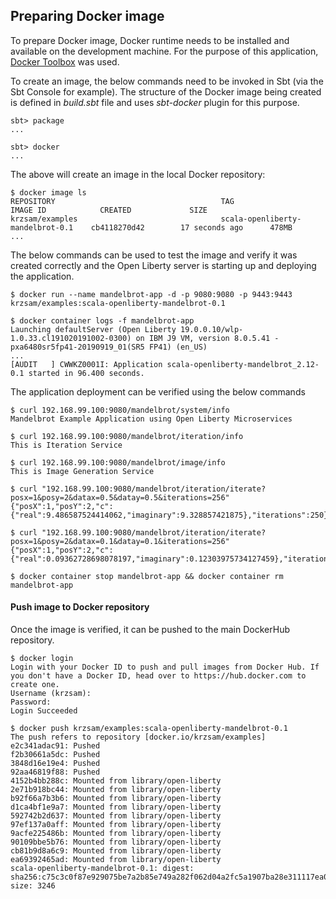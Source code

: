 ## Preparing Docker image

To prepare Docker image, Docker runtime needs to be installed and available on the development machine.
For the purpose of this application, [Docker Toolbox](https://docs.docker.com/toolbox/overview/) was used.

To create an image,  the below commands need to be invoked in Sbt (via the Sbt Console for example). The structure of the Docker image being
created is defined in *build.sbt* file and uses *sbt-docker* plugin for this purpose.
```
sbt> package
...

sbt> docker
...
```

The above will create an image in the local Docker repository:

```
$ docker image ls
REPOSITORY                                     TAG                                 IMAGE ID            CREATED             SIZE
krzsam/examples                                scala-openliberty-mandelbrot-0.1    cb4118270d42        17 seconds ago      478MB
...
```

The below commands can be used to test the image and verify it was created correctly and the Open Liberty server is starting up
and deploying the application.

```
$ docker run --name mandelbrot-app -d -p 9080:9080 -p 9443:9443 krzsam/examples:scala-openliberty-mandelbrot-0.1

$ docker container logs -f mandelbrot-app
Launching defaultServer (Open Liberty 19.0.0.10/wlp-1.0.33.cl191020191002-0300) on IBM J9 VM, version 8.0.5.41 - pxa6480sr5fp41-20190919_01(SR5 FP41) (en_US)
...
[AUDIT   ] CWWKZ0001I: Application scala-openliberty-mandelbrot_2.12-0.1 started in 96.400 seconds.
```

The application deployment can be verified using the below commands

```
$ curl 192.168.99.100:9080/mandelbrot/system/info
Mandelbrot Example Application using Open Liberty Microservices

$ curl 192.168.99.100:9080/mandelbrot/iteration/info
This is Iteration Service

$ curl 192.168.99.100:9080/mandelbrot/image/info
This is Image Generation Service

$ curl "192.168.99.100:9080/mandelbrot/iteration/iterate?posx=1&posy=2&datax=0.5&datay=0.5&iterations=256"
{"posX":1,"posY":2,"c":{"real":9.486587524414062,"imaginary":9.328857421875},"iterations":250}

$ curl "192.168.99.100:9080/mandelbrot/iteration/iterate?posx=1&posy=2&datax=0.1&datay=0.1&iterations=256"
{"posX":1,"posY":2,"c":{"real":0.09362728698078197,"imaginary":0.12303975734127459},"iterations":0}

$ docker container stop mandelbrot-app && docker container rm mandelbrot-app
```

#### Push image to Docker repository

Once the image is verified, it can be pushed to the main DockerHub repository.

```
$ docker login
Login with your Docker ID to push and pull images from Docker Hub. If you don't have a Docker ID, head over to https://hub.docker.com to create one.
Username (krzsam):
Password:
Login Succeeded

$ docker push krzsam/examples:scala-openliberty-mandelbrot-0.1
The push refers to repository [docker.io/krzsam/examples]
e2c341adac91: Pushed                                                                                                                                                              
f2b30661a5dc: Pushed                                                                                                                                                              
3848d16e19e4: Pushed                                                                                                                                                              
92aa46819f88: Pushed                                                                                                                                                              
4152b4bb288c: Mounted from library/open-liberty                                                                                                                                   
2e71b918bc44: Mounted from library/open-liberty                                                                                                                                   
b92f66a7b3b6: Mounted from library/open-liberty                                                                                                                                   
d1ca4bf1e9a7: Mounted from library/open-liberty                                                                                                                                   
592742b2d637: Mounted from library/open-liberty                                                                                                                                   
97ef137a0aff: Mounted from library/open-liberty                                                                                                                                   
9acfe225486b: Mounted from library/open-liberty                                                                                                                                   
90109bbe5b76: Mounted from library/open-liberty                                                                                                                                   
cb81b9d8a6c9: Mounted from library/open-liberty                                                                                                                                   
ea69392465ad: Mounted from library/open-liberty                                                                                                                                   
scala-openliberty-mandelbrot-0.1: digest: sha256:c75c3c0f87e929075be7a2b85e749a282f062d04a2fc5a1907ba28e311117ea0 size: 3246
```
